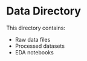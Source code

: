 # Data Directory 
 
This directory contains: 
- Raw data files 
- Processed datasets 
- EDA notebooks 
